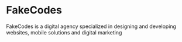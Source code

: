# FakeCodes
FakeCodes is a digital agency specialized in designing and developing websites, mobile solutions and digital marketing

